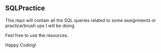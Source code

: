 ## SQLPractice

This repo will contain all the SQL queries related to some assignments or practice/brush ups I will be doing.

Feel free to use the resources.

Happy Coding!
